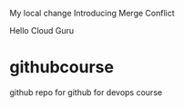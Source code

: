 My local change
Introducing Merge Conflict 

Hello Cloud Guru
# githubcourse
github repo for github for devops course
